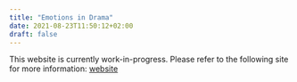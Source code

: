 ```yaml
---
title: "Emotions in Drama"
date: 2021-08-23T11:50:12+02:00
draft: false
---
```


This website is currently work-in-progress. Please refer to the following site for more information: [website](https://dfg-spp-cls.github.io/projects_en/2020/01/24/TP-Emotions_in_Drama/)